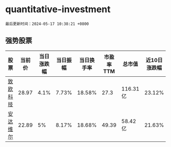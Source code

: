 # quantitative-investment

`最后更新时间：2024-05-17 10:38:21 +0800`

## 强势股票

|股票|当前价|当日涨跌幅|当日振幅|当日换手率|市盈率TTM|总市值|近10日涨跌幅|
|----|----|----|----|----|----|----|----|
|[致欧科技](https://xueqiu.com/S/SZ301376)|28.97|4.1%|7.73%|18.58%|27.3|116.31亿|23.12%|
|[安达维尔](https://xueqiu.com/S/SZ300719)|22.89|5%|8.17%|18.68%|49.39|58.42亿|21.63%|
